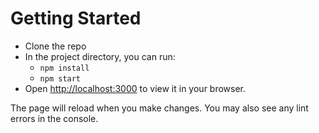 # Getting Started 
* Clone the repo
* In the project directory, you can run: 
  * `npm install`
  * `npm start`
* Open [http://localhost:3000](http://localhost:3000) to view it in your browser.

The page will reload when you make changes.
You may also see any lint errors in the console.
